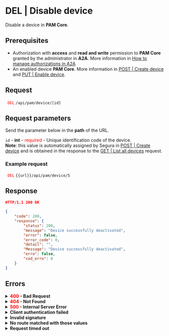 # DEL | Disable device

Disable a device in **PAM Core**.

## Prerequisites
* Authorization with **access** and **read and write** permission to **PAM Core** granted by the administrator in **A2A**. 
More information in [How to manage authorizations in A2A](/v4/docs/how-to-manage-authorizations-in-a2a)
* An enabled device **PAM Core**. 
More information in [POST | Create device](/v4/docs/api-post-create-device) and [PUT | Enable device](/v4/docs/api-put-enable-device).

## Request


  <code><span style="color:red"> DEL</code></span> `/api/pam/device/[id]`


## Request parameters


Send the parameter below in the <b>path</b> of the URL.

<summary><code>id</code> - <b>int</b> - <span style="color:red">required</span> - Unique identification code of the device.</summary>
<b>Note</b>: this value is automatically assigned by Segura in <a href="/v4/docs/api-post-create-device">POST | Create device</a> and is obtained in the response to the <a href="/v4/docs/api-get-list-all-devices">GET | List all devices</a> request.



 ### Example request



<code><span style="color:red"> DEL</code></span> `{{url}}/api/pam/device/5`
  
  
  
  ## Response 
 
 ```json
HTTP/1.1 200 OK
```

 
```json
{
    "code": 200,
    "response": {
        "status": 200,
        "message": "Device successfully deactivated",
        "error": false,
        "error_code": 0,
        "detail": "",
        "Message": "Device successfully deactivated",
        "erro": false,
        "cod_erro": 0
    }
}
```

## Errors

<details>
<summary><b><span style="color:red">400</span> - Bad Request</b></summary>
 
* * *
    
    
<b>Message: "1011: Device not found"</b>     

<br><b>Possible cause</b>: The device wasn't found.
     
<b>Solution</b>:  check the <code>id</code> used to search for the device and resend the request.

* * *
    
    
<b>Message: "1039: Without PAM Configuration Access permission"</b>  
<br><b>Possible cause</b>: your authorization doesn’t have permission to disable a device.</p>

<b>Solution</b>: ask the administrator to check your <b>read and write</b> permission to <b>PAM Core</b> resources in <b>A2A</b>.


***
</details>

<details>
<summary><b><span style="color:red">404</span> - Not Found</b></summary>

***
<b>Message: "Resource sub not found"</b><br>

<p><b>Possible cause</b>: the URL or the requested resource isn’t correct.<br>
        
<b>Solution</b>: check the URL and make sure the parameter is correct.</p>

* * *
</details>

<details>
<summary><b><span style="color:red">500</span> - Internal Server Error</b></summary>

***
    
<b>Message: "Unexpected error."</b><br>
 
<p><b>Possible cause</b>: the error is in the Segura server.<br>
        
<b>Solution</b>: contact the support team for more information.</p>

***

<b>Message: "You are not authorized to access this resource."</b>

<p><b>Possible cause</b>: you don’t have the authorization to access this resource.<br>
        
<b>Solution</b>: ask the administrator to check your permission to access the <b>PAM Core</b> resources in <b>A2A</b>.</p>

* * *
 </details>   

  

<details>
<summary><b>Client authentication failed</b></summary>

*** 
   
<b>Message: "Client authentication failed."</b>
<p><b>Possible cause</b>: failure in your application authentication with the Segura server. <br>
        
<b>Solution</b>: check the authentication parameters such as <code>Access Token URL</code>, <code>Client ID</code> e <code>Client secret</code> and request a new access token.</p>
 
* * *   
</details>
     
  

<details>
<summary><b>Invalid signature</b></summary>

*** 
    
<b>Message: "Invalid signature"</b>
    
<p><b>Possible cause</b>: failure in recognizing the URL of the client application.
        
<b>Solution</b>: check the URL of the client application and resent the request.</p>

* * * 
</details>
     

<details>
    <summary><b>No route matched with those values</b></summary>
    
***   
    
<b>Message: "No route matched with those values."</b>
   <p><b>Possible cause</b>: the authorization header is missing in the API request.<br>
        
  <b>Solution</b>: request a new access token.</p>
   
 * * *
</details>
 

<details>
    <summary><b> Request timed out</b></summary>
    
***
    
<b>Message: "Request timed out."</b>
<p><b>Possible cause</b>: the request time has expired.<br>
        
<b>Solution</b>: check the connectivity between the source of the request and the Segura server.</p>
</details>